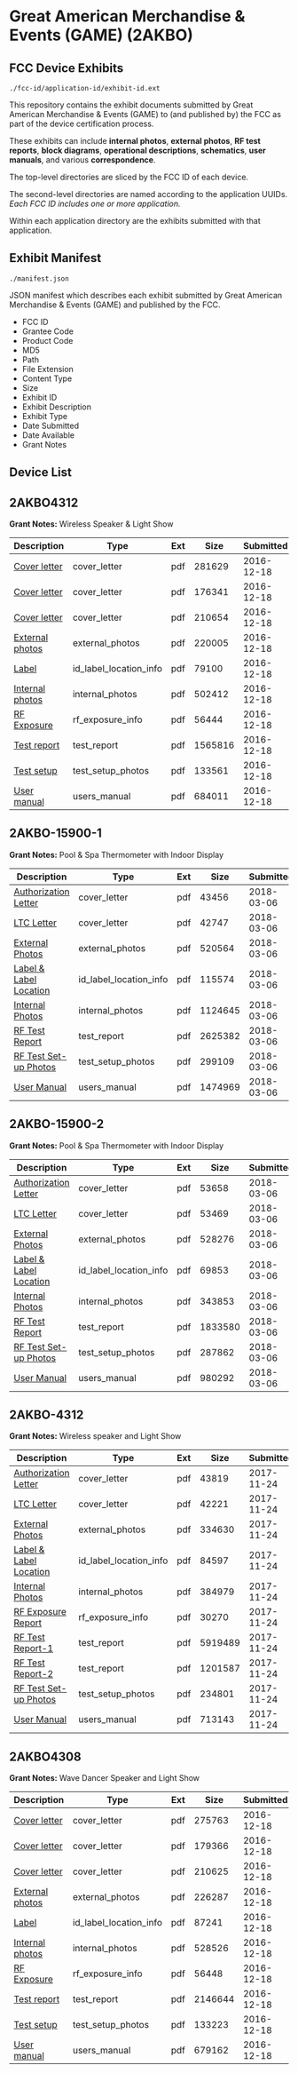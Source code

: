 # Great American Merchandise & Events (GAME) (2AKBO)
## FCC Device Exhibits

```
./fcc-id/application-id/exhibit-id.ext
```

This repository contains the exhibit documents submitted by Great American Merchandise & Events (GAME) to (and published by) the FCC as part of the device certification process.

These exhibits can include **internal photos**, **external photos**, **RF test reports**, **block diagrams**, **operational descriptions**, **schematics**, **user manuals**, and various **correspondence**.

The top-level directories are sliced by the FCC ID of each device.

The second-level directories are named according to the application UUIDs. *Each FCC ID includes one or more application.*

Within each application directory are the exhibits submitted with that application. 

## Exhibit Manifest

```
./manifest.json
```

JSON manifest which describes each exhibit submitted by Great American Merchandise & Events (GAME) and published by the FCC.

- FCC ID
- Grantee Code
- Product Code
- MD5
- Path
- File Extension
- Content Type
- Size
- Exhibit ID
- Exhibit Description
- Exhibit Type
- Date Submitted
- Date Available
- Grant Notes

## Device List
## 2AKBO4312
**Grant Notes:** Wireless Speaker & Light Show

| Description | Type | Ext | Size | Submitted | Available |
| ----------- | ---- | --- | ---- | --------- | --------- |
| [Cover letter](2AKBO4312/8474eaf8988e60546519efe56c1fdd0b/3231865.pdf) | cover_letter | pdf | 281629 | 2016-12-18 | 2016-12-18 |
| [Cover letter](2AKBO4312/8474eaf8988e60546519efe56c1fdd0b/3231866.pdf) | cover_letter | pdf | 176341 | 2016-12-18 | 2016-12-18 |
| [Cover letter](2AKBO4312/8474eaf8988e60546519efe56c1fdd0b/3231867.pdf) | cover_letter | pdf | 210654 | 2016-12-18 | 2016-12-18 |
| [External photos](2AKBO4312/8474eaf8988e60546519efe56c1fdd0b/3231868.pdf) | external_photos | pdf | 220005 | 2016-12-18 | 2016-12-18 |
| [Label](2AKBO4312/8474eaf8988e60546519efe56c1fdd0b/3231869.pdf) | id_label_location_info | pdf | 79100 | 2016-12-18 | 2016-12-18 |
| [Internal photos](2AKBO4312/8474eaf8988e60546519efe56c1fdd0b/3231870.pdf) | internal_photos | pdf | 502412 | 2016-12-18 | 2016-12-18 |
| [RF Exposure](2AKBO4312/8474eaf8988e60546519efe56c1fdd0b/3231872.pdf) | rf_exposure_info | pdf | 56444 | 2016-12-18 | 2016-12-18 |
| [Test report](2AKBO4312/8474eaf8988e60546519efe56c1fdd0b/3231874.pdf) | test_report | pdf | 1565816 | 2016-12-18 | 2016-12-18 |
| [Test setup](2AKBO4312/8474eaf8988e60546519efe56c1fdd0b/3231875.pdf) | test_setup_photos | pdf | 133561 | 2016-12-18 | 2016-12-18 |
| [User manual](2AKBO4312/8474eaf8988e60546519efe56c1fdd0b/3231876.pdf) | users_manual | pdf | 684011 | 2016-12-18 | 2016-12-18 |
## 2AKBO-15900-1
**Grant Notes:** Pool & Spa Thermometer with Indoor Display

| Description | Type | Ext | Size | Submitted | Available |
| ----------- | ---- | --- | ---- | --------- | --------- |
| [Authorization Letter](2AKBO-15900-1/04fd32a27e0f5be522933d779057c0a5/3770056.pdf) | cover_letter | pdf | 43456 | 2018-03-06 | 2018-03-06 |
| [LTC Letter](2AKBO-15900-1/04fd32a27e0f5be522933d779057c0a5/3770057.pdf) | cover_letter | pdf | 42747 | 2018-03-06 | 2018-03-06 |
| [External Photos](2AKBO-15900-1/04fd32a27e0f5be522933d779057c0a5/3770058.pdf) | external_photos | pdf | 520564 | 2018-03-06 | 2018-03-06 |
| [Label & Label Location](2AKBO-15900-1/04fd32a27e0f5be522933d779057c0a5/3770059.pdf) | id_label_location_info | pdf | 115574 | 2018-03-06 | 2018-03-06 |
| [Internal Photos](2AKBO-15900-1/04fd32a27e0f5be522933d779057c0a5/3770060.pdf) | internal_photos | pdf | 1124645 | 2018-03-06 | 2018-03-06 |
| [RF Test Report](2AKBO-15900-1/04fd32a27e0f5be522933d779057c0a5/3770063.pdf) | test_report | pdf | 2625382 | 2018-03-06 | 2018-03-06 |
| [RF Test Set-up Photos](2AKBO-15900-1/04fd32a27e0f5be522933d779057c0a5/3770064.pdf) | test_setup_photos | pdf | 299109 | 2018-03-06 | 2018-03-06 |
| [User Manual](2AKBO-15900-1/04fd32a27e0f5be522933d779057c0a5/3770065.pdf) | users_manual | pdf | 1474969 | 2018-03-06 | 2018-03-06 |
## 2AKBO-15900-2
**Grant Notes:** Pool & Spa Thermometer with Indoor Display

| Description | Type | Ext | Size | Submitted | Available |
| ----------- | ---- | --- | ---- | --------- | --------- |
| [Authorization Letter](2AKBO-15900-2/4b72c39c55591425fc87650b23372f51/3771375.pdf) | cover_letter | pdf | 53658 | 2018-03-06 | 2018-03-07 |
| [LTC Letter](2AKBO-15900-2/4b72c39c55591425fc87650b23372f51/3771376.pdf) | cover_letter | pdf | 53469 | 2018-03-06 | 2018-03-07 |
| [External Photos](2AKBO-15900-2/4b72c39c55591425fc87650b23372f51/3771377.pdf) | external_photos | pdf | 528276 | 2018-03-06 | 2018-03-07 |
| [Label & Label Location](2AKBO-15900-2/4b72c39c55591425fc87650b23372f51/3771378.pdf) | id_label_location_info | pdf | 69853 | 2018-03-06 | 2018-03-07 |
| [Internal Photos](2AKBO-15900-2/4b72c39c55591425fc87650b23372f51/3771379.pdf) | internal_photos | pdf | 343853 | 2018-03-06 | 2018-03-07 |
| [RF Test Report](2AKBO-15900-2/4b72c39c55591425fc87650b23372f51/3771382.pdf) | test_report | pdf | 1833580 | 2018-03-06 | 2018-03-07 |
| [RF Test Set-up Photos](2AKBO-15900-2/4b72c39c55591425fc87650b23372f51/3771383.pdf) | test_setup_photos | pdf | 287862 | 2018-03-06 | 2018-03-07 |
| [User Manual](2AKBO-15900-2/4b72c39c55591425fc87650b23372f51/3771384.pdf) | users_manual | pdf | 980292 | 2018-03-06 | 2018-03-07 |
## 2AKBO-4312
**Grant Notes:** Wireless speaker and Light Show

| Description | Type | Ext | Size | Submitted | Available |
| ----------- | ---- | --- | ---- | --------- | --------- |
| [Authorization Letter](2AKBO-4312/d395540b49905a688bd9f81217849482/3651393.pdf) | cover_letter | pdf | 43819 | 2017-11-24 | 2017-11-24 |
| [LTC Letter](2AKBO-4312/d395540b49905a688bd9f81217849482/3651397.pdf) | cover_letter | pdf | 42221 | 2017-11-24 | 2017-11-24 |
| [External Photos](2AKBO-4312/d395540b49905a688bd9f81217849482/3651493.pdf) | external_photos | pdf | 334630 | 2017-11-24 | 2017-11-24 |
| [Label & Label Location](2AKBO-4312/d395540b49905a688bd9f81217849482/3651405.pdf) | id_label_location_info | pdf | 84597 | 2017-11-24 | 2017-11-24 |
| [Internal Photos](2AKBO-4312/d395540b49905a688bd9f81217849482/3651416.pdf) | internal_photos | pdf | 384979 | 2017-11-24 | 2017-11-24 |
| [RF Exposure Report](2AKBO-4312/d395540b49905a688bd9f81217849482/3651516.pdf) | rf_exposure_info | pdf | 30270 | 2017-11-24 | 2017-11-24 |
| [RF Test Report-1](2AKBO-4312/d395540b49905a688bd9f81217849482/3651613.pdf) | test_report | pdf | 5919489 | 2017-11-24 | 2017-11-24 |
| [RF Test Report-2](2AKBO-4312/d395540b49905a688bd9f81217849482/3651760.pdf) | test_report | pdf | 1201587 | 2017-11-24 | 2017-11-24 |
| [RF Test Set-up Photos](2AKBO-4312/d395540b49905a688bd9f81217849482/3651752.pdf) | test_setup_photos | pdf | 234801 | 2017-11-24 | 2017-11-24 |
| [User Manual](2AKBO-4312/d395540b49905a688bd9f81217849482/3651755.pdf) | users_manual | pdf | 713143 | 2017-11-24 | 2017-11-24 |
## 2AKBO4308
**Grant Notes:** Wave Dancer Speaker and Light Show

| Description | Type | Ext | Size | Submitted | Available |
| ----------- | ---- | --- | ---- | --------- | --------- |
| [Cover letter](2AKBO4308/5e373ce76dd92598c7e4cfd441c139d6/3231878.pdf) | cover_letter | pdf | 275763 | 2016-12-18 | 2016-12-18 |
| [Cover letter](2AKBO4308/5e373ce76dd92598c7e4cfd441c139d6/3231879.pdf) | cover_letter | pdf | 179366 | 2016-12-18 | 2016-12-18 |
| [Cover letter](2AKBO4308/5e373ce76dd92598c7e4cfd441c139d6/3231880.pdf) | cover_letter | pdf | 210625 | 2016-12-18 | 2016-12-18 |
| [External photos](2AKBO4308/5e373ce76dd92598c7e4cfd441c139d6/3231881.pdf) | external_photos | pdf | 226287 | 2016-12-18 | 2016-12-18 |
| [Label](2AKBO4308/5e373ce76dd92598c7e4cfd441c139d6/3231882.pdf) | id_label_location_info | pdf | 87241 | 2016-12-18 | 2016-12-18 |
| [Internal photos](2AKBO4308/5e373ce76dd92598c7e4cfd441c139d6/3231883.pdf) | internal_photos | pdf | 528526 | 2016-12-18 | 2016-12-18 |
| [RF Exposure](2AKBO4308/5e373ce76dd92598c7e4cfd441c139d6/3231885.pdf) | rf_exposure_info | pdf | 56448 | 2016-12-18 | 2016-12-18 |
| [Test report](2AKBO4308/5e373ce76dd92598c7e4cfd441c139d6/3231887.pdf) | test_report | pdf | 2146644 | 2016-12-18 | 2016-12-18 |
| [Test setup](2AKBO4308/5e373ce76dd92598c7e4cfd441c139d6/3231888.pdf) | test_setup_photos | pdf | 133223 | 2016-12-18 | 2016-12-18 |
| [User manual](2AKBO4308/5e373ce76dd92598c7e4cfd441c139d6/3231889.pdf) | users_manual | pdf | 679162 | 2016-12-18 | 2016-12-18 |
